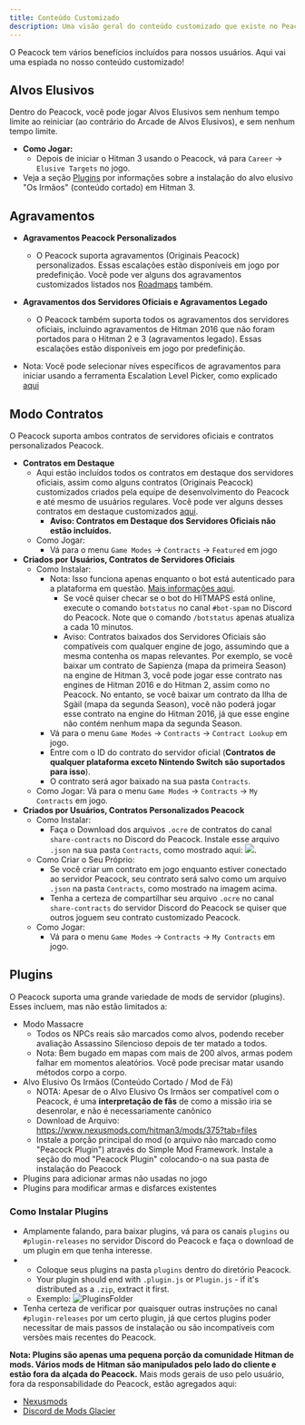 ```yaml
---
title: Conteúdo Customizado
description: Uma visão geral do conteúdo customizado que existe no Peacock.
---
```


O Peacock tem vários benefícios incluídos para nossos usuários. Aqui vai uma espiada no nosso conteúdo customizado!

## Alvos Elusivos

Dentro do Peacock, você pode jogar Alvos Elusivos sem nenhum tempo limite ao reiniciar (ao contrário do Arcade de Alvos Elusivos), e sem nenhum tempo limite.

-   **Como Jogar:**
    -   Depois de iniciar o Hitman 3 usando o Peacock, vá para `Career` -> `Elusive Targets` no jogo.
-   Veja a seção [Plugins](#plugins) por informações sobre a instalação do alvo elusivo "Os Irmãos" (conteúdo cortado) em Hitman 3.

## Agravamentos

-   **Agravamentos Peacock Personalizados**

    -   O Peacock suporta agravamentos (Originais Peacock) personalizados. Essas escalações estão disponíveis em jogo por predefinição. Você pode ver alguns dos agravamentos customizados listados nos [Roadmaps](https://thepeacockproject.org/wiki/roadmaps) também.

-   **Agravamentos dos Servidores Oficiais e Agravamentos Legado**

    -   O Peacock também suporta todos os agravamentos dos servidores oficiais, incluindo agravamentos de Hitman 2016 que não foram portados para o Hitman 2 e 3 (agravamentos legado). Essas escalações estão disponíveis em jogo por predefinição.

-   Nota: Você pode selecionar níves específicos de agravamentos para iniciar usando a ferramenta Escalation Level Picker, como explicado [aqui](./intel/loadout-profiles-elp.md#escalation-level-picker)

## Modo Contratos

O Peacock suporta ambos contratos de servidores oficiais e contratos personalizados Peacock.

-   **Contratos em Destaque**
    -   Aqui estão incluídos todos os contratos em destaque dos servidores oficiais, assim como alguns contratos (Originais Peacock) customizados criados pela equipe de desenvolvimento do Peacock e até mesmo de usuários regulares. Você pode ver alguns desses contratos em destaque customizados [aqui](./roadmaps.mdx).
        -   **Aviso: Contratos em Destaque dos Servidores Oficiais não estão incluídos.**
    -   Como Jogar:
        -   Vá para o menu `Game Modes` -> `Contracts` -> `Featured` em jogo
-   **Criados por Usuários, Contratos de Servidores Oficiais**
    -   Como Instalar:
        -   Nota: Isso funciona apenas enquanto o bot está autenticado para a plataforma em questão. [Mais informações aqui](https://bot.hitmaps.com/).
            -   Se você quiser checar se o bot do HITMAPS está online, execute o comando `botstatus` no canal `#bot-spam` no Discord do Peacock. Note que o comando `/botstatus` apenas atualiza a cada 10 minutos.
            -   Aviso: Contratos baixados dos Servidores Oficiais são compatíveis com qualquer engine de jogo, assumindo que a mesma contenha os mapas relevantes. Por exemplo, se você baixar um contrato de Sapienza (mapa da primeira Season) na engine de Hitman 3, você pode jogar esse contrato nas engines de Hitman 2016 e do Hitman 2, assim como no Peacock. No entanto, se você baixar um contrato da Ilha de Sgàil (mapa da segunda Season), você não poderá jogar esse contrato na engine do Hitman 2016, já que esse engine não contém nenhum mapa da segunda Season.
        -   Vá para o menu `Game Modes` -> `Contracts` -> `Contract Lookup` em jogo.
        -   Entre com o ID do contrato do servidor oficial (**Contratos de qualquer plataforma exceto Nintendo Switch são suportados para isso**).
        -   O contrato será agor baixado na sua pasta `Contracts`.
    -   Como Jogar: Vá para o menu `Game Modes` -> `Contracts` -> `My Contracts` em jogo.
-   **Criados por Usuários, Contratos Personalizados Peacock**
    -   Como Instalar:
        -   Faça o Download dos arquivos `.ocre` de contratos do canal `share-contracts` no Discord do Peacock. Instale esse arquivo `.json` na sua pasta `Contracts`, como mostrado aqui: ![](/img/contracts_folder.png).
    -   Como Criar o Seu Próprio:
        -   Se você criar um contrato em jogo enquanto estiver conectado ao servidor Peacock, seu contrato será salvo como um arquivo `.json` na pasta `Contracts`, como mostrado na imagem acima.
        -   Tenha a certeza de compartilhar seu arquivo `.ocre` no canal `share-contracts` do servidor Discord do Peacock se quiser que outros joguem seu contrato customizado Peacock.
    -   Como Jogar:
        -   Vá para o menu `Game Modes` -> `Contracts` -> `My Contracts` em jogo.

## Plugins

O Peacock suporta uma grande variedade de mods de servidor (plugins). Esses incluem, mas não estão limitados a:

-   Modo Massacre
    -   Todos os NPCs reais são marcados como alvos, podendo receber avaliação Assassino Silencioso depois de ter matado a todos.
    -   Nota: Bem bugado em mapas com mais de 200 alvos, armas podem falhar em momentos aleatórios. Você pode precisar matar usando métodos corpo a corpo.
-   Alvo Elusivo Os Irmãos (Conteúdo Cortado / Mod de Fã)
    -   NOTA: Apesar de o Alvo Elusivo Os Irmãos ser compatível com o Peacock, é uma **interpretação de fãs** de como a missão iria se desenrolar, e não é necessariamente canônico
    -   Download de Arquivo: https://www.nexusmods.com/hitman3/mods/375?tab=files
    -   Instale a porção principal do mod (o arquivo não marcado como "Peacock Plugin") através do Simple Mod Framework. Instale a seção do mod "Peacock Plugin" colocando-o na sua pasta de instalação do Peacock
-   Plugins para adicionar armas não usadas no jogo
-   Plugins para modificar armas e disfarces existentes

### Como Instalar Plugins

-   Amplamente falando, para baixar plugins, vá para os canais `plugins` ou `#plugin-releases` no servidor Discord do Peacock e faça o download de um plugin em que tenha interesse.
-   -  Coloque seus plugins na pasta `plugins` dentro do diretório Peacock.
    -   Your plugin should end with `.plugin.js` or `Plugin.js` - if it's distributed as a `.zip`, extract it first.
    -   Exemplo: ![PluginsFolder](/img/plugins_folder.png)
-   Tenha certeza de verificar por quaisquer outras instruções no canal `#plugin-releases` por um certo plugin, já que certos plugins poder necessitar de mais passos de instalação ou são incompatíveis com versões mais recentes do Peacock.

**Nota: Plugins são apenas uma pequena porção da comunidade Hitman de mods. Vários mods de Hitman são manipulados pelo lado do cliente e estão fora da alçada do Peacock.** Mais mods gerais de uso pelo usuário, fora da responsabilidade do Peacock, estão agregados aqui:

-   [Nexusmods](https://www.nexusmods.com/hitman3)
-   [Discord de Mods Glacier](https://discord.com/invite/6UDtuYhZP6)
